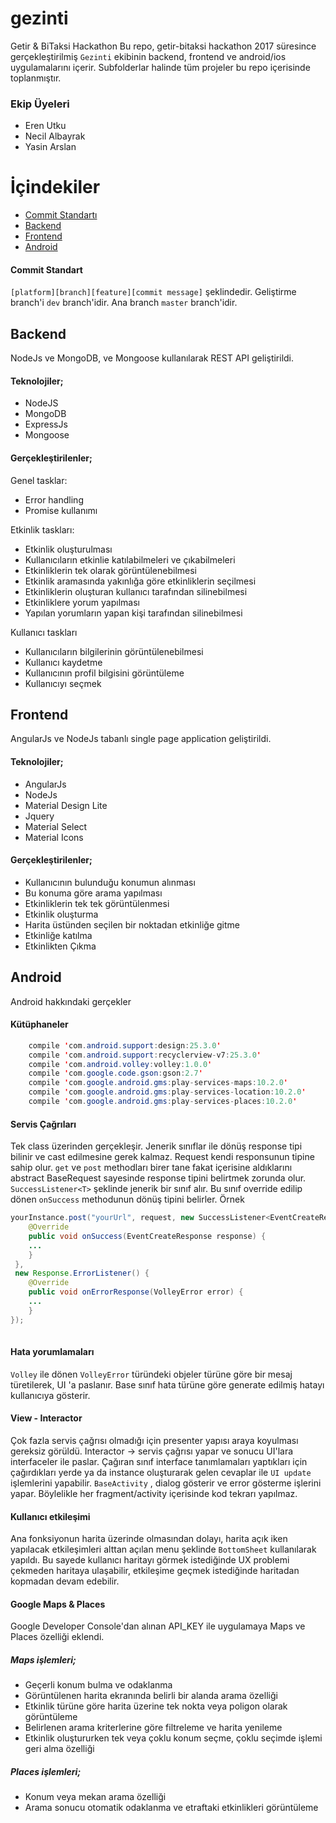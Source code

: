 # gezinti
Getir &amp; BiTaksi Hackathon
Bu repo, getir-bitaksi hackathon 2017 süresince gerçekleştirilmiş `Gezinti` ekibinin backend, frontend ve android/ios uygulamalarını içerir.
Subfolderlar halinde tüm projeler bu repo içerisinde toplanmıştır.

### Ekip Üyeleri
- Eren Utku
- Necil Albayrak
- Yasin Arslan
# İçindekiler
- [Commit Standartı](#commit-standart)
- [Backend](#backend)
- [Frontend](#frontend)
- [Android](#android)

#### Commit Standart
`[platform][branch][feature][commit message]`
şeklindedir. Geliştirme branch'i `dev` branch'idir. Ana branch `master` branch'idir.

## Backend
NodeJs ve MongoDB, ve Mongoose kullanılarak REST API geliştirildi.
#### Teknolojiler;
- NodeJS
- MongoDB
- ExpressJs
- Mongoose
#### Gerçekleştirilenler;
Genel tasklar:
- Error handling
- Promise kullanımı

Etkinlik taskları:
- Etkinlik oluşturulması
- Kullanıcıların etkinlie katılabilmeleri ve çıkabilmeleri
- Etkinliklerin tek olarak görüntülenebilmesi
- Etkinlik aramasında yakınlığa göre etkinliklerin seçilmesi
- Etkinliklerin oluşturan kullanıcı tarafından silinebilmesi
- Etkinliklere yorum yapılması
- Yapılan yorumların yapan kişi tarafından silinebilmesi


Kullanıcı taskları
- Kullanıcıların bilgilerinin görüntülenebilmesi
- Kullanıcı kaydetme
- Kullanıcının profil bilgisini görüntüleme
- Kullanıcıyı seçmek
## Frontend
AngularJs ve NodeJs tabanlı single page application geliştirildi.
#### Teknolojiler;
- AngularJs
- NodeJs
- Material Design Lite
- Jquery
- Material Select
- Material Icons
#### Gerçekleştirilenler;
- Kullanıcının bulunduğu konumun alınması
- Bu konuma göre arama yapılması
- Etkinliklerin tek tek görüntülenmesi
- Etkinlik oluşturma
- Harita üstünden seçilen bir noktadan etkinliğe gitme
- Etkinliğe katılma
- Etkinlikten Çıkma
## Android
Android hakkındaki gerçekler

#### Kütüphaneler
```java
    compile 'com.android.support:design:25.3.0'
    compile 'com.android.support:recyclerview-v7:25.3.0'
    compile 'com.android.volley:volley:1.0.0'
    compile 'com.google.code.gson:gson:2.7'
    compile 'com.google.android.gms:play-services-maps:10.2.0'
    compile 'com.google.android.gms:play-services-location:10.2.0'
    compile 'com.google.android.gms:play-services-places:10.2.0'
```

#### Servis Çağrıları

Tek class üzerinden gerçekleşir. Jenerik sınıflar ile dönüş response tipi bilinir ve cast edilmesine gerek kalmaz. Request kendi responsunun tipine sahip olur.
`get` ve `post` methodları birer tane fakat içerisine aldıklarını abstract BaseRequest sayesinde response tipini belirtmek zorunda olur.
`SuccessListener<T>` şeklinde jenerik bir sınıf alır. Bu sınıf override edilip dönen `onSuccess` methodunun dönüş tipini belirler. 
Örnek
```java
yourInstance.post("yourUrl", request, new SuccessListener<EventCreateResponse>() {
    @Override
    public void onSuccess(EventCreateResponse response) {
    ...
    }
 },
 new Response.ErrorListener() {
    @Override
    public void onErrorResponse(VolleyError error) {
    ...
    }
});
                
```
#### Hata yorumlamaları
`Volley` ile dönen `VolleyError` türündeki objeler türüne göre bir mesaj türetilerek, UI 'a paslanır. Base sınıf hata türüne göre generate edilmiş hatayı kullanıcıya gösterir.

#### View - Interactor
Çok fazla servis çağrısı olmadığı için presenter yapısı araya koyulması gereksiz görüldü.
Interactor -> servis çağrısı yapar ve sonucu UI'lara interfaceler ile paslar. Çağıran sınıf interface tanımlamaları yaptıkları için çağırdıkları yerde ya da instance oluşturarak gelen cevaplar ile `UI update` işlemlerini yapabilir.
`BaseActivity` , dialog gösterir ve error gösterme işlerini yapar. Böylelikle her fragment/activity içerisinde kod tekrarı yapılmaz.

#### Kullanıcı etkileşimi
Ana fonksiyonun harita üzerinde olmasından dolayı, harita açık iken yapılacak etkileşimleri alttan açılan menu şeklinde `BottomSheet` kullanılarak yapıldı.
Bu sayede kullanıcı haritayı görmek istediğinde UX problemi çekmeden haritaya ulaşabilir, etkileşime geçmek istediğinde haritadan kopmadan devam edebilir.

#### Google Maps & Places

Google Developer Console'dan alınan API_KEY ile uygulamaya Maps ve Places özelliği eklendi.

##### Maps işlemleri;
- Geçerli konum bulma ve odaklanma
- Görüntülenen harita ekranında belirli bir alanda arama özelliği
- Etkinlik türüne göre harita üzerine tek nokta veya poligon olarak görüntüleme
- Belirlenen arama kriterlerine göre filtreleme ve harita yenileme
- Etkinlik oluştururken tek veya çoklu konum seçme, çoklu seçimde işlemi geri alma özelliği

##### Places işlemleri;
- Konum veya mekan arama özelliği
- Arama sonucu otomatik odaklanma ve etraftaki etkinlikleri görüntüleme
